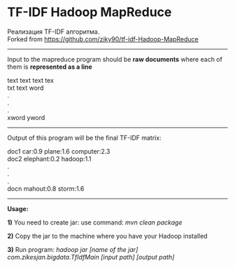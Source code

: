 TF-IDF Hadoop MapReduce
=======================

Реализация TF-IDF алгоритма.
<br>
Forked from https://github.com/ziky90/tf-idf-Hadoop-MapReduce 

<hr>
Input to the mapreduce program should be <b>raw documents</b> where each of them is <b>represented as a line</b>

text text text tex<br>
txt text word<br>
.<br>
.<br>
.<br>
xword yword<br>

<hr>
Output of this program will be the final TF-IDF matrix:

doc1  car:0.9 plane:1.6 computer:2.3<br>
doc2  elephant:0.2 hadoop:1.1<br>
.<br>
.<br>
.<br>
docn  mahout:0.8 storm:1.6<br>

<hr>
<b>Usage:</b>

<b>1)</b> You need to create jar:
use command: <i>mvn clean package</i>

<b>2)</b> Copy the jar to the machine where you have your Hadoop installed

<b>3)</b> Run program:
<i>hadoop jar [name of the jar] com.zikesjan.bigdata.TfIdfMain [input path] [output path]</i>


